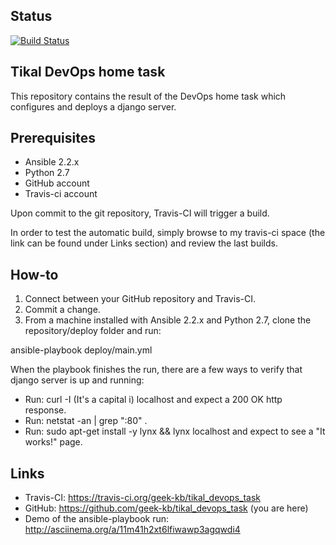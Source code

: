## Status
[![Build Status](https://travis-ci.org/geek-kb/tikal_devops_task.svg?branch=master)](https://travis-ci.org/geek-kb/tikal_devops_task)

## Tikal DevOps home task
This repository contains the result of the DevOps home task which configures and deploys a django server.

## Prerequisites
* Ansible 2.2.x
* Python 2.7
* GitHub account
* Travis-ci account

Upon commit to the git repository, Travis-CI will trigger a build.

In order to test the automatic build, simply browse to my travis-ci space (the link can be found under Links section) and review the last builds.

## How-to
1. Connect between your GitHub repository and Travis-CI.
2. Commit a change.
3. From a machine installed with Ansible 2.2.x and Python 2.7, clone the repository/deploy folder and run:

ansible-playbook deploy/main.yml

When the playbook finishes the run, there are a few ways to verify that django server is up and running:

* Run: curl -I (It's a capital i) localhost and expect a 200 OK http response.
* Run: netstat -an | grep ":80" .
* Run: sudo apt-get install -y lynx && lynx localhost and expect to see a "It works!" page.
 
## Links
* Travis-CI: https://travis-ci.org/geek-kb/tikal_devops_task
* GitHub: https://github.com/geek-kb/tikal_devops_task (you are here)
* Demo of the ansible-playbook run: http://asciinema.org/a/11m41h2xt6lfiwawp3agqwdi4
